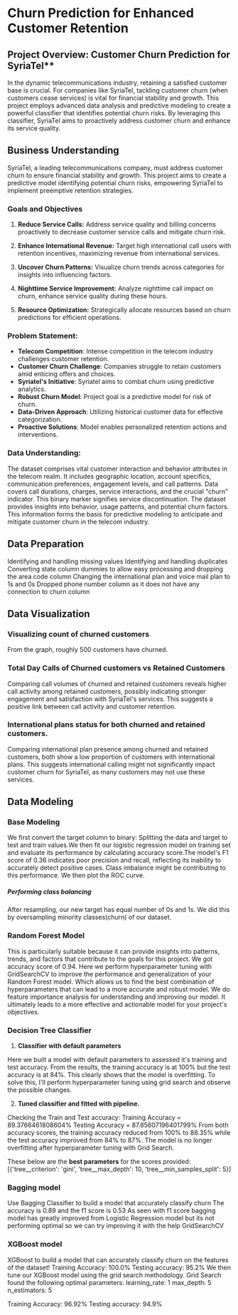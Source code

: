 # Churn Prediction for Enhanced Customer Retention

## Project Overview: Customer Churn Prediction for SyriaTel**

In the dynamic telecommunications industry, retaining a satisfied customer base is crucial. For companies like SyriaTel, tackling customer churn (when customers cease services) is vital for financial stability and growth. This project employs advanced data analysis and predictive modeling to create a powerful classifier that identifies potential churn risks. By leveraging this classifier, SyriaTel aims to proactively address customer churn and enhance its service quality.

## Business Understanding

SyriaTel, a leading telecommunications company, must address customer churn to ensure financial stability and growth. This project aims to create a predictive model identifying potential churn risks, empowering SyriaTel to implement preemptive retention strategies.

### Goals and Objectives

1. **Reduce Service Calls:** Address service quality and billing concerns proactively to decrease customer service calls and mitigate churn risk.

2. **Enhance International Revenue:** Target high international call users with retention incentives, maximizing revenue from international services.

3. **Uncover Churn Patterns:** Visualize churn trends across categories for insights into influencing factors.

4. **Nighttime Service Improvement:** Analyze nighttime call impact on churn, enhance service quality during these hours.

5. **Resource Optimization:** Strategically allocate resources based on churn predictions for efficient operations.

### Problem Statement:

- **Telecom Competition**: Intense competition in the telecom industry challenges customer retention.
- **Customer Churn Challenge**: Companies struggle to retain customers amid enticing offers and choices.
- **Syriatel's Initiative**: Syriatel aims to combat churn using predictive analytics.
- **Robust Churn Model**: Project goal is a predictive model for risk of churn.
- **Data-Driven Approach**: Utilizing historical customer data for effective categorization.
- **Proactive Solutions**: Model enables personalized retention actions and interventions.

### Data Understanding:

The dataset comprises vital customer interaction and behavior attributes in the telecom realm. It includes geographic location, account specifics, communication preferences, engagement levels, and call patterns. Data covers call durations, charges, service interactions, and the crucial "churn" indicator. This binary marker signifies service discontinuation. The dataset provides insights into behavior, usage patterns, and potential churn factors. This information forms the basis for predictive modeling to anticipate and mitigate customer churn in the telecom industry.

## Data Preparation

Identifying and handling missing values
Identifying and handling duplicates
Converting state column dummies to allow easy processing and dropping the area code column
Changing the international plan and voice mail plan to 1s and 0s
Dropped phone number column as it does not have any connection to churn column

## Data Visualization

### Visualizing count of churned customers

From the graph, roughly 500 customers have churned.

### Total Day Calls of Churned customers vs Retained Customers

Comparing call volumes of churned and retained customers reveals higher call activity among retained customers, possibly indicating stronger engagement and satisfaction with SyriaTel's services. This suggests a positive link between call activity and customer retention.

### International plans status for both churned and retained customers.

Comparing international plan presence among churned and retained customers, both show a low proportion of customers with international plans. This suggests international calling might not significantly impact customer churn for SyriaTel, as many customers may not use these services.

## Data Modeling

### Base Modeling

We first convert the target column to binary:
Splitting the data and target to test and train values.We then fit our logistic regression model on training set and evaluate its performance by calculating accuracy score.The model's F1 score of 0.36 indicates poor precision and recall, reflecting its inability to accurately detect positive cases. Class imbalance might be contributing to this performance. We then plot the ROC curve. 

##### Performing class balancing

After resampling, our new target has equal number of 0s and 1s. We did this by oversampling minority classes(churn) of our dataset.

### Random Forest Model

This is particularly suitable because it can provide insights into patterns, trends, and factors that contribute to the goals for this project. We got accuracy score of 0.94.
Here we perform hyperparameter tuning with GridSearchCV to improve the performance and generalization of your Random Forest model. Which allows us to find the best combination of hyperparameters that can lead to a more accurate and robust model.
We do feature importance analysis for understanding and improving our model. It  ultimately leads to a more effective and actionable model for your project's objectives.

### Decision Tree Classifier

1. **Classifier with default parameters**

Here we built a model with default parameters to assessed it's training and test accuracy.
From the results, the training accuracy is at 100% but the test accuracy is at 84%. This clearly shows that the model is overfitting. To solve this, I'll perform hyperparameter tuning using grid search and observe the possible changes.

2. **Tuned classifier and fitted with pipeline.**

Checking the Train and Test accuracy:
Training Accuracy = 89.3766461808604%
Testing Accuracy = 87.85607196401799%
From both accuracy scores, the training accuracy reduced from 100% to 88.35% while the test accuracy improved from  84% to 87%. The model is no longer overfitting after hyperparameter tuning with Grid Search.

These below are the **best parameters** for the scores provided:[{'tree__criterion': 'gini',
 'tree__max_depth': 10,
 'tree__min_samples_split': 5}]

### Bagging model

Use Bagging Classifier to build a model that accurately classify churn
The accuracy is 0.89 and the f1 score is 0.53
As seen with f1 score bagging model has greatly improved from Logistic Regression model but its not performing optimal so we can try improving it with the help GridSearchCV

### XGBoost model 

XGBoost to build a model that can accurately classify churn  on the features of the dataset!
Training Accuracy: 100.0%
Testing  accuracy: 95.2%
We then tune our XGBoost model using the grid search methodology.
Grid Search found the following optimal parameters: 
learning_rate: 1
max_depth: 5
n_estimators: 5

Training Accuracy: 96.92%
Testing accuracy: 94.9%
